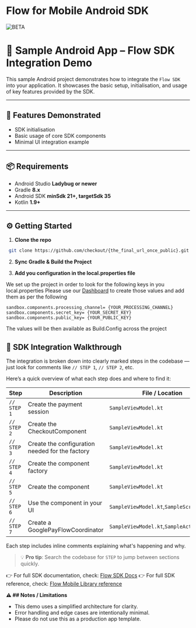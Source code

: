 
#  Flow for Mobile Android SDK

![BETA](https://img.shields.io/badge/status-BETA-yellow)
# 📱 Sample Android App – Flow SDK Integration Demo

This sample Android project demonstrates how to integrate the `Flow SDK` into your application. It showcases the basic setup, initialisation, and usage of key features provided by the SDK.
  
---  

## 🚀 Features Demonstrated

- SDK initialisation
- Basic usage of core SDK components
- Minimal UI integration example

---  

## 📦 Requirements

- Android Studio **Ladybug or newer**
- Gradle **8.x**
- Android SDK **minSdk 21+, targetSdk 35**
- Kotlin **1.9+**

---  

## ⚙️ Getting Started

1. **Clone the repo**
 ```bash  
  git clone https://github.com/checkout/{the_final_url_once_public}.git
  ```

2. **Sync Gradle & Build the Project**

3. **Add you configuration in the local.properties file**

We set up the project in order to look for the following keys in you local.properties
Please use our [Dashboard](https://identity-sandbox.checkout.com/oauth2/aus1iz81iz5DvxYuE0h8/v1/authorize?client_id=0oa1iz7yoxvcL8hrs0h8&code_challenge=vj7IRrecnOC_FCphGk3kgNdUMj31w7RJLRerbYyzV8M&code_challenge_method=S256&nonce=6FhXKSwc4YMnK1JuxFkdKJubhqcVXZu4hnf6fSTn4DQXLk2AAhUk1SVL3CY1cTJ8&redirect_uri=https%3A%2F%2Fdashboard.sandbox.checkout.com%2Fimplicit%2Fcallback&response_type=code&state=puwcYw4XTvYWTXC50kha7prf1cvl3uFfJ2x8oNGO5xMVOztfWVs1yNblI5Y7YR81&scope=openid%20email%20profile) to create those values and add them as per the following
```
sandbox.components.processing_channel= {YOUR_PROCESSING_CHANNEL}
sandbox.components.secret_key= {YOUR_SECRET_KEY}
sandbox.components.public_key= {YOUR_PUBLIC_KEY}
```
The values will be then available as Build.Config across the project

## 📘 SDK Integration Walkthrough

The integration is broken down into clearly marked steps in the codebase — just look for comments like `// STEP 1`, `// STEP 2`, etc.

Here’s a quick overview of what each step does and where to find it:

| Step       | Description                             | File / Location                |
|------------|-----------------------------------------|-------------------------------|
| `// STEP 1` | Create the payment session      | `SampleViewModel.kt` |
| `// STEP 2` | Create the CheckoutComponent     | `SampleViewModel.kt`             |
| `// STEP 3` | Create the configuration needed for the factory | `SampleViewModel.kt`                |
| `// STEP 4` | Create the component factory | `SampleViewModel.kt`       
| `// STEP 5` | Create the component | `SampleViewModel.kt`       
| `// STEP 6` | Use the component in your UI | `SampleViewModel.kt`,`SampleScreen.kt`       
| `// STEP 7` | Create a GooglePayFlowCoordinator | `SampleViewModel.kt`,`SampleActivity.kt`       


Each step includes inline comments explaining what's happening and why.

> 💡 **Pro tip**: Search the codebase for `STEP` to jump between sections quickly.


👉 For full SDK documentation, check: [Flow SDK Docs](https://www.checkout.com/docs/payments/accept-payments/accept-a-payment-on-your-mobile-app/get-started-with-flow-for-mobile)
👉 For full SDK reference, check: [Flow Mobile Library reference](https://www.checkout.com/docs/payments/accept-payments/accept-a-payment-on-your-mobile-app/flow-for-mobile-library-reference/android)



**⚠️ ## Notes / Limitations** <br>
-   This demo uses a simplified architecture for clarity.
-   Error handling and edge cases are intentionally minimal.
-   Please do not use this as a production app template.